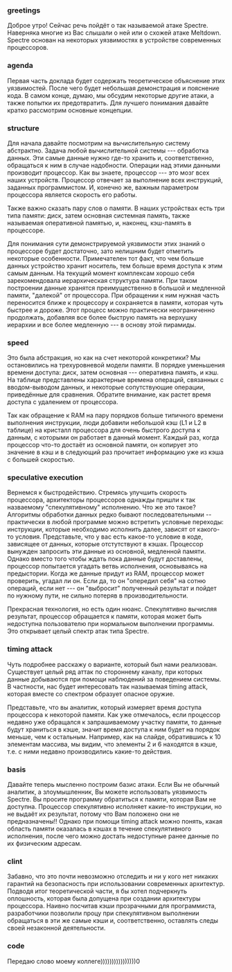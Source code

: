 ### greetings
Доброе утро! Сейчас речь пойдёт о так называемой атаке Spectre. Наверняка многие из Вас слышали о ней или о схожей атаке Meltdown. Spectre основан на некоторых уязвимостях в устройстве современных процессоров.

### agenda
Первая часть доклада будет содержать теоретическое объяснение этих уязвимостей. После чего будет небольшая демонстрация и пояснение кода. В самом конце, думаю, мы обсудим некоторые другие атаки, а также попытки их предотвратить. Для лучшего понимания давайте кратко рассмотрим основные концепции.

### structure
Для начала давайте посмотрим на вычислительную систему абстрактно. Задача любой вычислительной системы --- обработка данных. Эти самые данные нужно где-то хранить и, соответственно, обращаться к ним в случае надобности. Операции над этими данными производит процессор. Как вы знаете, процессор --- это мозг всех наших устройств. Процессор отвечает за выполнение всех инструкций, заданных программистом. И, конечно же, важным параметром процессора является скорость его работы.

Также важно сказать пару слов о памяти. В наших устройствах есть три типа памяти: диск, затем основная системная память, также называемая оперативной памятью, и, наконец, кэш-память в процессоре.

Для понимания сути демонстрируемой уязвимости этих знаний о процессоре будет достаточно, зато нелишним будет отметить некоторые особенности. Примечателен тот факт, что чем больше данных устройство хранит носитель, тем больше время доступа к этим самым данным. На текущий момент комплексам хорошо себя зарекомендовала иерархическая структура памяти. При таком построении данные хранятся преимущественно в большой и медленной памяти, "далекой" от процессора. При обращении к ним нужная часть переносится ближе к процессору и сохраняется в памяти, которая чуть быстрее и дороже. Этот процесс можно практически неограниченно продолжать, добавляя все более быструю память на верхушку иерархии и все более медленную --- в основу этой пирамиды.


### speed
Это была абстракция, но как на счет некоторой конкретики? Мы остановились на трехуровневой модели памяти. В порядке уменьшения времени доступа: диск, затем основная --- оперативна память, и кэш. На таблице представлены характерные времена операций, связанных с вводом-выводом данных, и некоторые сопутствующие операции, приведённые для сравнения. Обратите внимание, как растет время доступа с удалением от процессора.

Так как обращение к RAM на пару порядков больше типичного времени выполнения инструкции, люди добавили небольшой кэш (L1 и L2 в таблице) на кристалл процессора для очень быстрого доступа к данным, с которыми он работает в данный момент. Каждый раз, когда процессор что-то достаёт из основной памяти, он копирует это значение в кэш и в следующий раз прочитает информацию уже из кэша с большей скоростью.

### speculative execution
Вернемся к быстродействию. Стремясь улучшить скорость процессора, архитекторы процессоров однажды пришли к так назваемому "спекулятивному" исполнению. Что же это такое? Алгоритмы обработки данных редко бывают последовательными -- практически в любой программе можно встретить условные переходы: инструкции, которые необходимо исполнить далее, зависят от какого-то условия. Представьте, что у вас есть какое-то условие в коде, зависящее от данных, которые отстутствуют в кэшах. Процессор вынужден запросить эти данные из основной, медленной памяти. Однако вместо того чтобы ждать пока данные будут доставлены, процессор попытается угадать ветвь исполнения, основываясь на предыстории. Когда же данные придут из RAM, процессор может проверить, угадал ли он. Если да, то он "опередил себя" на сотню операций, если нет --- он "выбросит" полученный результат и пойдет по нужному пути, не сильно потеряв в производительности.

Прекрасная технология, но есть один нюанс. Спекулятивно вычисляя результат, процессор обращается к памяти, которая может быть недоступна пользователю при нормальном выполнении программы. Это открывает целый спектр атак типа Spectre.

### timing attack
Чуть подробнее расскажу о варианте, который был нами реализован.
Существует целый ряд аттак по стороннему каналу, при которых данные добываются при помощи наблюдений за поведением системы. В частности, нас будет интересовать так называемая timing attack, которая вместе со спектром образует опасное оружие. 

Представьте, что вы аналитик, который измеряет время доступа процессора к некоторой памяти. Как уже отмечалось, если процессор недавно уже обращался к запрашиваемому участку памяти, то данные будут храниться в кэше, значит время доступа к ним будет на порядок меньше, чем к остальным. Например, как на слайде, обратившись к 10 элементам массива, мы видим, что элементы 2 и 6 находятся в кэше, т.е. с ними недавно производились какие-то действия.

### basis
Давайте теперь мысленно построим базис атаки. Если Вы не обычный аналитик, а злоумышленник, Вы можете использовать уязвимость Spectre. Вы просите программу обратиться к памяти, которая Вам не доступна. Процессор спекулятивно исполняет какие-то инструкции, но не выдаёт их результат, потому что Вам положено они не предназначены!! Однако при помощи timing attack можно понять, какая область памяти оказалась в кэшах в течение спекулятивного исполнения, после чего можно достать недоступные ранее данные по их физическим адресам. 

### clint
Забавно, что это почти невозможно отследить и ни у кого нет никаких гарантий на безопасность при использовании современных архитектур. Подводя итог теоретической части, я бы хотел подчеркнуть оплошность, которая была допущена при создании архитектуры процессора. Наивно посчитав кэши прозрачными для программиста, разработчики позволили процу при спекулятивном выполнении обращаться в эти же самые кэши и, соответственно, оставлять следы своей незаконной деятельности.

### code
Передаю слово моему коллеге))))))))))))))))0


